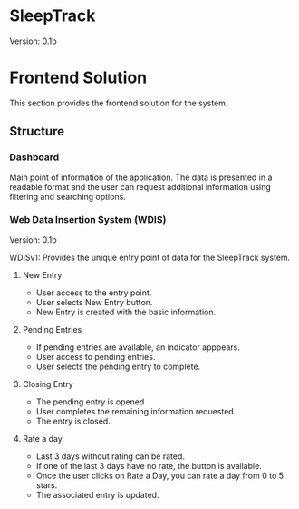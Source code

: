 # SleepTrack
Version: 0.1b

# Frontend Solution
This section provides the frontend solution for the system. 

## Structure
### Dashboard
Main point of information of the application. The data is presented in a readable format and the user can request additional information using filtering and searching options. 

### Web Data Insertion System (WDIS)
Version: 0.1b

WDISv1: Provides the unique entry point of data for the SleepTrack system. 

1. New Entry
    * User access to the entry point.
    * User selects New Entry button.
    * New Entry is created with the basic information.

2. Pending Entries
    * If pending entries are available, an indicator apppears.
    * User access to pending entries.
    * User selects the pending entry to complete.

3. Closing Entry
    * The pending entry is opened
    * User completes the remaining information requested
    * The entry is closed. 

4. Rate a day. 
    * Last 3 days without rating can be rated. 
    * If one of the last 3 days have no rate, the button is available.
    * Once the user clicks on Rate a Day, you can rate a day from 0 to 5 stars. 
    * The associated entry is updated. 

